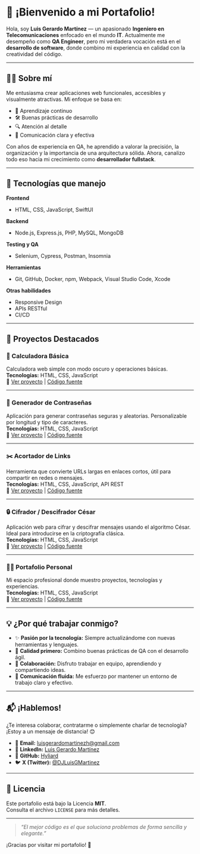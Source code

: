 # 🚀 ¡Bienvenido a mi Portafolio!

Hola, soy **Luis Gerardo Martínez** — un apasionado **Ingeniero en Telecomunicaciones** enfocado en el mundo **IT**. Actualmente me desempeño como **QA Engineer**, pero mi verdadera vocación está en el **desarrollo de software**, donde combino mi experiencia en calidad con la creatividad del código.

---

## 👨‍💻 Sobre mí

Me entusiasma crear aplicaciones web funcionales, accesibles y visualmente atractivas. Mi enfoque se basa en:

- 🧠 Aprendizaje continuo
- 🛠️ Buenas prácticas de desarrollo
- 🔍 Atención al detalle
- 💬 Comunicación clara y efectiva

Con años de experiencia en QA, he aprendido a valorar la precisión, la organización y la importancia de una arquitectura sólida. Ahora, canalizo todo eso hacia mi crecimiento como **desarrollador fullstack**.

---

## 🧰 Tecnologías que manejo

**Frontend**
- HTML, CSS, JavaScript, SwiftUI

**Backend**
- Node.js, Express.js, PHP, MySQL, MongoDB

**Testing y QA**
- Selenium, Cypress, Postman, Insomnia

**Herramientas**
- Git, GitHub, Docker, npm, Webpack, Visual Studio Code, Xcode

**Otras habilidades**
- Responsive Design
- APIs RESTful
- CI/CD

---

## 🌟 Proyectos Destacados

### 🔢 Calculadora Básica  
Calculadora web simple con modo oscuro y operaciones básicas.  
**Tecnologías:** HTML, CSS, JavaScript  
📎 [Ver proyecto](#) | [Código fuente](#)

---

### 🔐 Generador de Contraseñas  
Aplicación para generar contraseñas seguras y aleatorias. Personalizable por longitud y tipo de caracteres.  
**Tecnologías:** HTML, CSS, JavaScript  
📎 [Ver proyecto](#) | [Código fuente](#)

---

### ✂️ Acortador de Links  
Herramienta que convierte URLs largas en enlaces cortos, útil para compartir en redes o mensajes.  
**Tecnologías:** HTML, CSS, JavaScript, API REST  
📎 [Ver proyecto](#) | [Código fuente](#)

---

### 🔒 Cifrador / Descifrador César  
Aplicación web para cifrar y descifrar mensajes usando el algoritmo César. Ideal para introducirse en la criptografía clásica.  
**Tecnologías:** HTML, CSS, JavaScript  
📎 [Ver proyecto](#) | [Código fuente](#)

---

### 🧑‍💼 Portafolio Personal  
Mi espacio profesional donde muestro proyectos, tecnologías y experiencias.  
**Tecnologías:** HTML, CSS, JavaScript  
📎 [Ver proyecto](#) | [Código fuente](#)

---

## 💡 ¿Por qué trabajar conmigo?

- ✨ **Pasión por la tecnología:** Siempre actualizándome con nuevas herramientas y lenguajes.
- 🧪 **Calidad primero:** Combino buenas prácticas de QA con el desarrollo ágil.
- 🤝 **Colaboración:** Disfruto trabajar en equipo, aprendiendo y compartiendo ideas.
- 📢 **Comunicación fluida:** Me esfuerzo por mantener un entorno de trabajo claro y efectivo.

---

## 📬 ¡Hablemos!

¿Te interesa colaborar, contratarme o simplemente charlar de tecnología?  
¡Estoy a un mensaje de distancia! 😊

- 📧 **Email:** luisgerardomartinezh@gmail.com  
- 💼 **LinkedIn:** [Luis Gerardo Martínez](https://www.linkedin.com/in/luis-gerardo-martinez-03898582/)  
- 🐙 **GitHub:** [Hyliard](https://github.com/Hyliard)  
- 🐦 **X (Twitter):** [@DJLuisGMartinez](https://x.com/DJLuisGMartinez)

---

## 📝 Licencia

Este portafolio está bajo la Licencia **MIT**.  
Consulta el archivo `LICENSE` para más detalles.

---

> _“El mejor código es el que soluciona problemas de forma sencilla y elegante.”_

¡Gracias por visitar mi portafolio! 🚀
